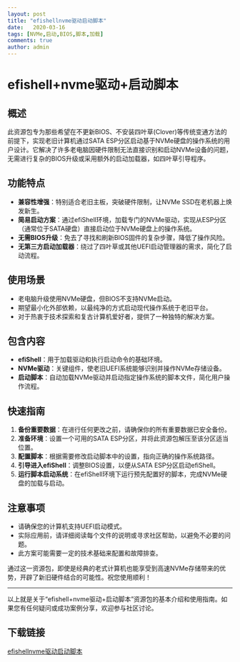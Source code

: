 ```yaml
---
layout: post
title: "efishellnvme驱动启动脚本"
date:   2020-03-16
tags: [NVMe,启动,BIOS,脚本,加载]
comments: true
author: admin
---
```

# efishell+nvme驱动+启动脚本

## 概述

此资源包专为那些希望在不更新BIOS、不安装四叶草(Clover)等传统变通方法的前提下，实现老旧计算机通过SATA ESP分区启动基于NVMe硬盘的操作系统的用户设计。它解决了许多老电脑因硬件限制无法直接识别和启动NVMe设备的问题，无需进行复杂的BIOS升级或采用额外的启动加载器，如四叶草引导程序。

## 功能特点

- **兼容性增强**：特别适合老旧主板，突破硬件限制，让NVMe SSD在老机器上焕发新生。
- **简易启动方案**：通过efiShell环境，加载专门的NVMe驱动，实现从ESP分区（通常位于SATA硬盘）直接启动位于NVMe硬盘上的操作系统。
- **无需BIOS升级**：免去了寻找和刷新BIOS固件的复杂步骤，降低了操作风险。
- **无第三方启动加载器**：绕过了四叶草或其他UEFI启动管理器的需求，简化了启动流程。

## 使用场景

- 老电脑升级使用NVMe硬盘，但BIOS不支持NVMe启动。
- 期望最小化外部依赖，以最纯净的方式启动现代操作系统于老旧平台。
- 对于热衷于技术探索和复古计算机爱好者，提供了一种独特的解决方案。

## 包含内容

- **efiShell**：用于加载驱动和执行启动命令的基础环境。
- **NVMe驱动**：关键组件，使老旧UEFI系统能够识别并操作NVMe存储设备。
- **启动脚本**：自动加载NVMe驱动并启动指定操作系统的脚本文件，简化用户操作流程。

## 快速指南

1. **备份重要数据**：在进行任何更改之前，请确保你的所有重要数据已安全备份。
2. **准备环境**：设置一个可用的SATA ESP分区，并将此资源包解压至该分区适当位置。
3. **配置脚本**：根据需要修改启动脚本中的设置，指向正确的操作系统路径。
4. **引导进入efiShell**：调整BIOS设置，以便从SATA ESP分区启动efiShell。
5. **运行脚本启动系统**：在efiShell环境下运行预先配置好的脚本，完成NVMe硬盘的加载与启动。

## 注意事项

- 请确保您的计算机支持UEFI启动模式。
- 实际应用前，请详细阅读每个文件的说明或寻求社区帮助，以避免不必要的问题。
- 此方案可能需要一定的技术基础来配置和故障排查。

通过这一资源包，即使是经典的老式计算机也能享受到高速NVMe存储带来的优势，开辟了新旧硬件结合的可能性。祝您使用顺利！

---

以上就是关于“efishell+nvme驱动+启动脚本”资源包的基本介绍和使用指南。如果您有任何疑问或成功案例分享，欢迎参与社区讨论。

## 下载链接

[efishellnvme驱动启动脚本](https://pan.quark.cn/s/73355faf0318)